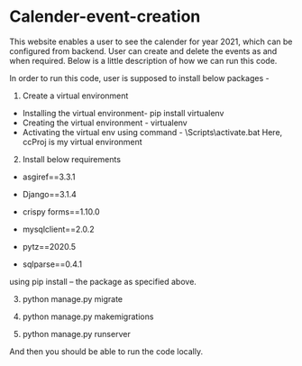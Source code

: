 # Calender-event-creation
This website enables a user to see the calender for year 2021, which can be configured from backend. User can create and delete the events as and when required. Below is a little description of how we can run this code.

In order to run this code, user is supposed to install below packages -
1. Create a virtual environment
- Installing the virtual environment- pip install virtualenv
- Creating the virtual environment - virtualenv <Virtual env name>
- Activating the virtual env using command - <Virtual env name>\Scripts\activate.bat
Here, ccProj is my virtual environment

2. Install below requirements
- asgiref==3.3.1

- Django==3.1.4

- crispy forms==1.10.0

- mysqlclient==2.0.2

- pytz==2020.5

- sqlparse==0.4.1

using pip install – the package as specified above. 

3. python manage.py migrate 

4. python manage.py makemigrations

5. python manage.py runserver 

And then you should be able to run the code locally.
